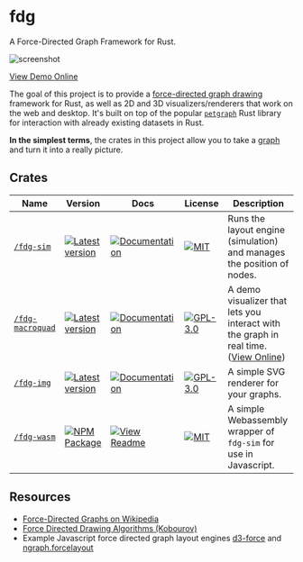 # fdg
A Force-Directed Graph Framework for Rust.

![screenshot](https://raw.githubusercontent.com/grantshandy/fdg/main/fdg-macroquad/screenshots/screenshot.png)

[View Demo Online](https://grantshandy.github.io/fdg/)

The goal of this project is to provide a [force-directed graph drawing](https://en.wikipedia.org/wiki/Force-directed_graph_drawing) framework for Rust, as well as 2D and 3D visualizers/renderers that work on the web and desktop. It's built on top of the popular [`petgraph`](https://crates.io/crates/petgraph) Rust library for interaction with already existing datasets in Rust.

**In the simplest terms**, the crates in this project allow you to take a [graph](https://en.wikipedia.org/wiki/Graph_(discrete_mathematics)) and turn it into a really picture.

## Crates
| Name                                          | Version                                                                                                        | Docs                                                                                                                                          | License                                                                                                                             | Description                                                                                                               |
|-----------------------------------------------|----------------------------------------------------------------------------------------------------------------|-----------------------------------------------------------------------------------------------------------------------------------------------|-------------------------------------------------------------------------------------------------------------------------------------|---------------------------------------------------------------------------------------------------------------------------|
| [`/fdg-sim`](./fdg-sim/README.md)             | [![Latest version](https://img.shields.io/crates/v/fdg-sim.svg)](https://crates.io/crates/fdg-sim)             | [![Documentation](https://docs.rs/fdg-sim/badge.svg)](https://docs.rs/fdg-sim)                                                                | [![MIT](https://img.shields.io/badge/license-MIT-blue.svg)](https://github.com/grantshandy/fdg/blob/main/fdg-sim/LICENSE)           | Runs the layout engine (simulation) and manages the position of nodes.                                                    |
| [`/fdg-macroquad`](./fdg-macroquad/README.md) | [![Latest version](https://img.shields.io/crates/v/fdg-macroquad.svg)](https://crates.io/crates/fdg-macroquad) | [![Documentation](https://docs.rs/fdg-macroquad/badge.svg)](https://docs.rs/fdg-macroquad)                                                    | [![GPL-3.0](https://img.shields.io/badge/license-GPL-blue.svg)](https://github.com/grantshandy/fdg/blob/main/fdg-macroquad/LICENSE) | A demo visualizer that lets you interact with the graph in real time. ([View Online](https://grantshandy.github.io/fdg/)) |
| [`/fdg-img`](./fdg-img/README.md)             | [![Latest version](https://img.shields.io/crates/v/fdg-img.svg)](https://crates.io/crates/fdg-img)             | [![Documentation](https://docs.rs/fdg-img/badge.svg)](https://docs.rs/fdg-img)                                                                | [![GPL-3.0](https://img.shields.io/badge/license-GPL-blue.svg)](https://github.com/grantshandy/fdg/blob/main/fdg-img/LICENSE)       | A simple SVG renderer for your graphs.                                                                                    |
| [`/fdg-wasm`](./fdg-wasm/README.md)           | [![NPM Package](https://img.shields.io/npm/v/fdg-wasm)](https://www.npmjs.com/package/fdg-wasm)                | [![View Readme](https://docs.rs/fdg-sim/badge.svg)](https://github.com/grantshandy/fdg/tree/main/fdg-wasm#forcegraphsimulation-documentation) | [![MIT](https://img.shields.io/badge/license-MIT-blue.svg)](https://github.com/grantshandy/fdg/blob/main/fdg-sim/LICENSE)           | A simple Webassembly wrapper of `fdg-sim` for use in Javascript.                                                          |

## Resources
- [Force-Directed Graphs on Wikipedia](https://en.wikipedia.org/wiki/Force-directed_graph_drawing)
- [Force Directed Drawing Algorithms (Kobourov)](https://cs.brown.edu/people/rtamassi/gdhandbook/chapters/force-directed.pdf)
- Example Javascript force directed graph layout engines [d3-force](https://github.com/d3/d3-force) and [ngraph.forcelayout](https://github.com/anvaka/ngraph.forcelayout)